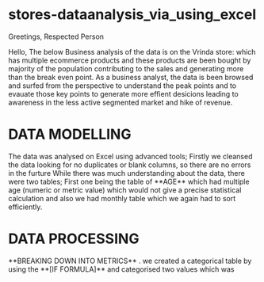 # stores-dataanalysis_via_using_excel
Greetings, Respected Person

  Hello, The below Business analysis of the data is on the Vrinda store: which has multiple ecommerce products and these products are been bought by majority of the population contributing to the sales and generating more than the break even point.
  As a business analyst, the data is been browsed and surfed from the perspective to understand the peak points and to evauate those key points to generate more effient desicions leading to awareness in the less active segmented market and hike of revenue.

  <h1><B> DATA MODELLING </B></H1>
  The data was analysed on Excel using advanced tools; Firstly we cleansed the data looking for no duplicates or blank columns, so there are no errors in the furture 
  While there was much understanding about the data, there were two tables; First one being  the table of **AGE** which had multiple age (numeric or metric value) which would not give a precise statistical calculation and also we had monthly table which we again had to sort efficiently.
  
 <h1><B> DATA PROCESSING </B></H1>
 <p1> **BREAKING DOWN INTO METRICS** </P1>
 . we created a categorical table by using the **[IF FORMULA]** and categorised two values which was 
